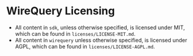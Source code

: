 WireQuery Licensing
=========

- All content in `sdk`, unless otherwise specified, is licensed under MIT, which can be found in `licenses/LICENSE-MIT.md`.
- All content in `wirequery` unless otherwise specified, is licensed under AGPL, which can be found in `licenses/LICENSE-AGPL.md`.
